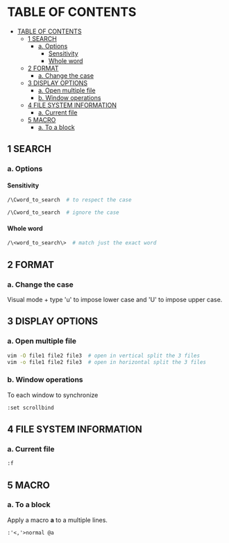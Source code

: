 #  TABLE OF CONTENTS
- [TABLE OF CONTENTS](#table-of-contents)
  - [1 SEARCH](#1-search)
    - [a. Options](#a-options)
      - [Sensitivity](#sensitivity)
      - [Whole word](#whole-word)
  - [2 FORMAT](#2-format)
    - [a. Change the case](#a-change-the-case)
  - [3 DISPLAY OPTIONS](#3-display-options)
    - [a. Open multiple file](#a-open-multiple-file)
    - [b. Window operations](#b-window-operations)
  - [4 FILE SYSTEM INFORMATION](#4-file-system-information)
    - [a. Current file](#a-current-file)
  - [5 MACRO](#5-macro)
    - [a. To a block](#a-to-a-block)


## 1 SEARCH
### a. Options
#### Sensitivity

```bash
/\Cword_to_search  # to respect the case
```
```bash
/\Cword_to_search  # ignore the case
```
#### Whole word
```bash
/\<word_to_search\>  # match just the exact word
```

## 2 FORMAT
### a. Change the case
Visual mode + type 'u' to impose lower case and 'U' to impose upper case.

## 3 DISPLAY OPTIONS
### a. Open multiple file 
```bash
vim -O file1 file2 file3  # open in vertical split the 3 files
vim -o file1 file2 file3  # open in horizontal split the 3 files
```
### b. Window operations 
To each window to synchronize
```bash
:set scrollbind
```

## 4 FILE SYSTEM INFORMATION
### a. Current file
```bash
:f
```

## 5 MACRO
### a. To a block
Apply a macro **a** to a multiple lines.
```normal
:'<,'>normal @a
```
